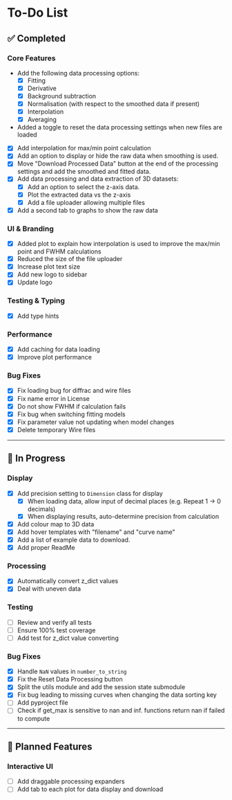 # To-Do List

## ✅ Completed

### Core Features
* Add the following data processing options:
  * [X] Fitting
  * [X] Derivative  
  * [X] Background subtraction  
  * [X] Normalisation (with respect to the smoothed data if present)
  * [X] Interpolation
  * [X] Averaging
* Added a toggle to reset the data processing settings when new files are loaded
* [X] Add interpolation for max/min point calculation  
* [X] Add an option to display or hide the raw data when smoothing is used.
* [X] Move "Download Processed Data" button at the end of the processing settings and add the smoothed and fitted data.
* [X] Add data processing and data extraction of 3D datasets:
  * [X] Add an option to select the z-axis data.
  * [X] Plot the extracted data vs the z-axis
  * [X] Add a file uploader allowing multiple files
* [X] Add a second tab to graphs to show the raw data

### UI & Branding
* [X] Added plot to explain how interpolation is used to improve the max/min point and FWHM calculations
* [X] Reduced the size of the file uploader
* [X] Increase plot text size
* [X] Add new logo to sidebar  
* [X] Update logo  

### Testing & Typing
* [X] Add type hints  

### Performance
* [X] Add caching for data loading  
* [X] Improve plot performance

### Bug Fixes  
* [X] Fix loading bug for diffrac and wire files  
* [X] Fix name error in License
* [X] Do not show FWHM if calculation fails  
* [X] Fix bug when switching fitting models  
* [X] Fix parameter value not updating when model changes
* [X] Delete temporary Wire files 

---

## 🔧 In Progress

### Display  
* [X] Add precision setting to `Dimension` class for display  
  * [X] When loading data, allow input of decimal places (e.g. Repeat 1 → 0 decimals)  
  * [X] When displaying results, auto-determine precision from calculation
* [X] Add colour map to 3D data  
* [X] Add hover templates with "filename" and "curve name"  
* [X] Add a list of example data to download.
* [X] Add proper ReadMe

### Processing
* [X] Automatically convert z_dict values
* [X] Deal with uneven data

### Testing  
* [ ] Review and verify all tests  
* [ ] Ensure 100% test coverage 
* [ ] Add test for z_dict value converting

### Bug Fixes
* [X] Handle `NaN` values in `number_to_string`  
* [X] Fix the Reset Data Processing button
* [X] Split the utils module and add the session state submodule
* [X] Fix bug leading to missing curves when changing the data sorting key
* [ ] Add pyproject file
* [ ] Check if get_max is sensitive to nan and inf. functions return nan if failed to compute

---

## 🧩 Planned Features

### Interactive UI  
* [ ] Add draggable processing expanders
* [ ] Add tab to each plot for data display and download  
